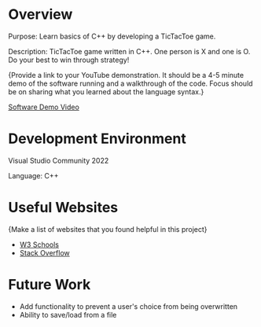 # Overview

Purpose: Learn basics of C++ by developing a TicTacToe game.

Description: TicTacToe game written in C++. One person is X and one is O. Do your best to win through strategy!

{Provide a link to your YouTube demonstration. It should be a 4-5 minute demo of the software running and a walkthrough of the code. Focus should be on sharing what you learned about the language syntax.}

[Software Demo Video](http://youtube.link.goes.here)

# Development Environment

Visual Studio Community 2022

Language:
C++

# Useful Websites

{Make a list of websites that you found helpful in this project}

- [W3 Schools](https://www.w3schools.com/cpp/default.asp)
- [Stack Overflow](https://stackoverflow.com/)

# Future Work

- Add functionality to prevent a user's choice from being overwritten
- Ability to save/load from a file
